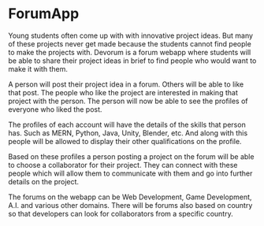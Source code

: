 # ForumApp

Young students often come up with with innovative project ideas. But many of these projects never get made because the students cannot find people to make the projects with. Devorum is a forum webapp where students will be able to share their project ideas in brief to find people who would want to make it with them.

A person will post their project idea in a forum. Others will be able to like that post. The people who like the project are interested in making that project with the person. The person will now be able to see the profiles of everyone who liked the post.

The profiles of each account will have the details of the skills that person has. Such as MERN, Python, Java, Unity, Blender, etc. And along with this people will be allowed to display their other qualifications on the profile.

Based on these profiles a person posting a project on the forum will be able to choose a collaborator for their project. They can connect with these people which will allow them to communicate with them and go into further details on the project.

The forums on the webapp can be Web Development, Game Development, A.I. and various other domains. There will be forums also based on country so that developers can look for collaborators from a specific country.
